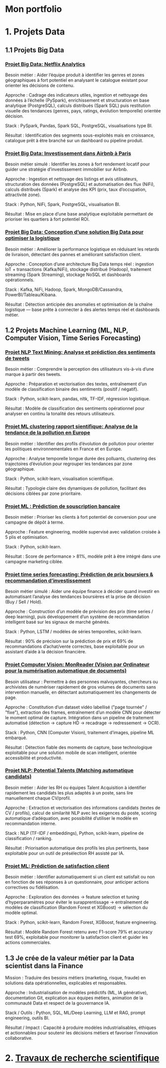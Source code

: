 # Mon portfolio

# 1. Projets Data

## 1.1 Projets Big Data

### [Projet Big Data: Netflix Analytics](https://github.com/gbangout/projet-big-data-netflix-analytics.git)
Besoin métier : Aider l’équipe produit à identifier les genres et zones géographiques à fort potentiel en analysant le catalogue existant pour orienter les décisions de contenu.

Approche : Cadrage des indicateurs utiles, ingestion et nettoyage des données à l’échelle (PySpark), enrichissement et structuration en base analytique (PostgreSQL), calculs distribués (Spark SQL) puis restitution visuelle des tendances (genres, pays, ratings, évolution temporelle) orientée décision.

Stack : PySpark, Pandas, Spark SQL, PostgreSQL, visualisations type BI.

Résultat : Identification des segments sous-exploités mais en croissance, catalogue prêt à être branché sur un dashboard ou pipeline produit.

### [Projet Big Data: Investissement dans Airbnb à Paris](https://github.com/gbangout/projet-big-data-investissement-airbnb.git)

Besoin métier simulé : Identifier les zones à fort rendement locatif pour guider une stratégie d’investissement immobilier sur Airbnb.

Approche : Ingestion et nettoyage des listings et avis utilisateurs, structuration des données (PostgreSQL) et automatisation des flux (NiFi), calculs distribués (Spark) et analyse des KPI (prix, taux d’occupation, attractivité zone).

Stack : Python, NiFi, Spark, PostgreSQL, visualisation BI.

Résultat : Mise en place d’une base analytique exploitable permettant de prioriser les quartiers à fort potentiel ROI.

### [Projet Big Data: Conception d’une solution Big Data pour optimiser la logistique](https://github.com/gbangout/gestion-de-projet-big-data-logistics.git)
Besoin métier : Améliorer la performance logistique en réduisant les retards de livraison, détectant des pannes et améliorant satisfaction client.

Approche : Conception d’une architecture Big Data temps réel : ingestion IoT + transactions (Kafka/NiFi), stockage distribué (Hadoop), traitement streaming (Spark Streaming), stockage NoSQL et dashboards opérationnels.

Stack : Kafka, NiFi, Hadoop, Spark, MongoDB/Cassandra, PowerBI/Tableau/Kibana.

Résultat : Détection anticipée des anomalies et optimisation de la chaîne logistique — base prête à connecter à des alertes temps réel et dashboards métier.

## 1.2 Projets Machine Learning (ML, NLP, Computer Vision, Time Series Forecasting)

### [Projet NLP Text Mining: Analyse et prédiction des sentiments de tweets](https://github.com/gbangout/text-mining-sentiment.git)
Besoin métier : Comprendre la perception des utilisateurs vis-à-vis d’une marque à partir des tweets.

Approche : Préparation et vectorisation des textes, entraînement d’un modèle de classification binaire des sentiments (positif / négatif).

Stack : Python, scikit-learn, pandas, nltk, TF-IDF, régression logistique.

Résultat : Modèle de classification des sentiments opérationnel pour analyser en continu la tonalité des retours utilisateurs.


### [Projet ML clustering rapport sientifique: Analyse de la tendance de la pollution en Europe](https://www.eionet.europa.eu/etcs/etc-he/products/etc-he-products/etc-he-reports/etc-he-report-2023-8-long-term-trends-of-air-pollutants-at-european-and-national-level-2005-2021)
Besoin métier : Identifier des profils d’évolution de pollution pour orienter les politiques environnementales en France et en Europe.

Approche : Analyse temporelle longue durée des polluants, clustering des trajectoires d’évolution pour regrouper les tendances par zone géographique.

Stack : Python, scikit-learn, visualisation scientifique.

Résultat : Typologie claire des dynamiques de pollution, facilitant des décisions ciblées par zone prioritaire.

### [Projet ML : Prédiction de souscription bancaire](https://github.com/gbangout-apziva/term-deposit.git)
Besoin métier : Prioriser les clients à fort potentiel de conversion pour une campagne de dépôt à terme.

Approche : Feature engineering, modèle supervisé avec validation croisée à 5 plis et optimisation.

Stack : Python, scikit-learn.

Résultat : Score de performance > 81%, modèle prêt à être intégré dans une campagne marketing ciblée.


### [Projet time series forecasting: Prédiction de prix boursiers & recommandation d’investissement](https://github.com/gbangout-apziva/term-deposit.git)
Besoin métier simulé : Aider une équipe finance à décider quand investir en automatisant l’analyse des tendances boursières et la prise de décision (Buy / Sell / Hold).

Approche : Construction d’un modèle de prévision des prix (time series / deep learning), puis développement d’un système de recommandation intelligent basé sur les signaux de marché générés.

Stack : Python, LSTM / modèles de séries temporelles, scikit-learn.

Résultat : 90% de précision sur la prédiction de prix et 69% de recommandations d’achat/vente correctes, base exploitable pour un assistant d’aide à la décision financière.


### [Projet Computer Vision: MonReader (Vision par Ordinateur pour la numérisation automatique de documents)](https://github.com/gbangout-apziva/MonReader.git)
Besoin utilisateur : Permettre à des personnes malvoyantes, chercheurs ou archivistes de numériser rapidement de gros volumes de documents sans intervention manuelle, en détectant automatiquement les changements de page.

Approche : Constitution d’un dataset vidéo labellisé ("page tournée" / "fixe"), extraction des frames, entraînement d’un modèle CNN pour détecter le moment optimal de capture. Intégration dans un pipeline de traitement automatisé (détection → capture HD → recadrage → redressement → OCR).

Stack : Python, CNN (Computer Vision), traitement d’images, pipeline ML embarqué.

Résultat : Détection fiable des moments de capture, base technologique exploitable pour une solution mobile de scan intelligent, orientée accessibilité et productivité.

### [Projet NLP: Potential Talents (Matching automatique candidats)](https://github.com/gbangout-apziva/potential-talents.git)
Besoin métier : Aider les RH ou équipes Talent Acquisition à identifier rapidement les candidats les plus adaptés à un poste, sans lire manuellement chaque CV/profil.

Approche : Extraction et vectorisation des informations candidats (textes de CV / profils), calcul de similarité NLP avec les exigences du poste, scoring automatique d’adéquation, avec possibilité d’utiliser le modèle en recommandation interne.

Stack : NLP (TF-IDF / embeddings), Python, scikit-learn, pipeline de classification / ranking.

Résultat : Priorisation automatique des profils les plus pertinents, base exploitable pour un outil de présélection RH assisté par IA.


### [Projet ML: Prédiction de satisfaction client](https://github.com/gbangout-apziva/customer-happiness.git)
Besoin métier : Identifier automatiquement si un client est satisfait ou non en fonction de ses réponses à un questionnaire, pour anticiper actions correctives ou fidélisation.

Approche : Exploration des données → feature selection et tuning d’hyperparamètres pour éviter le surapprentissage → entraînement de modèles de classification (Random Forest et XGBoost) → sélection du modèle optimal.

Stack : Python, scikit-learn, Random Forest, XGBoost, feature engineering.

Résultat : Modèle Random Forest retenu avec F1-score 79% et accuracy test 69%, exploitable pour monitorer la satisfaction client et guider les actions commerciales.

## 1.3 Je crée de la valeur métier par la Data scientist dans la Finance 
Mission : Traduire des besoins métiers (marketing, risque, fraude) en solutions data opérationnelles, explicables et responsables.

Approche : Industrialisation de modèles prédictifs (ML, IA générative), documentation Git, explication aux équipes métiers, animation de la communauté Data et respect de la gouvernance IA.

Stack / Outils : Python, SQL, ML/Deep Learning, LLM et RAG, prompt engineering, outils BI.

Résultat / Impact : Capacité à produire modèles industrialisables, éthiques et actionnables pour soutenir les décisions métiers et favoriser l’innovation collaborative.

# 2. [Travaux de recherche scientifique](https://scholar.google.com/citations?hl=en&user=t3vUxwgAAAAJ)
